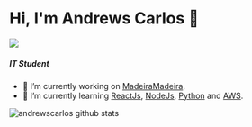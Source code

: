 # Hi, I'm Andrews Carlos 👋

[<img src="https://img.icons8.com/color/30/000000/linkedin.png"/>](https://www.linkedin.com/in/andrews-carlos-608900143/) 

##### IT Student

- 🔭 I’m currently working on [MadeiraMadeira](https://www.madeiramadeira.com.br/).
- 🌱 I’m currently learning [ReactJs](https://pt-br.reactjs.org/), [NodeJs](https://nodejs.org/en/), [Python](https://www.python.org/) and [AWS](https://aws.amazon.com/pt/).


![andrewscarlos github stats](https://github-readme-stats.vercel.app/api?username=andrewscarlos&theme=dark&show_icons=true)
